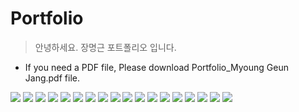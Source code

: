 # Portfolio
 
> 안녕하세요. 장명근 포트폴리오 입니다.
- If you need a PDF file, Please download Portfolio_Myoung Geun Jang.pdf file. 

<img src="./img/001.jpg">
<img src="./img/002.jpg">
<img src="./img/003.jpg">
<img src="./img/009.jpg">
<img src="./img/010.jpg">
<img src="./img/011.jpg">
<img src="./img/012.jpg">
<img src="./img/013.jpg">
<img src="./img/014.jpg">
<img src="./img/015.jpg">
<img src="./img/016.jpg">
<img src="./img/017.jpg">
<img src="./img/004.jpg">
<img src="./img/005.jpg">
<img src="./img/006.jpg">
<img src="./img/007.jpg">
<img src="./img/008.jpg">
<img src="./img/018.jpg">
